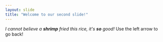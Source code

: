 ```yaml
---
layout: slide
title: "Welcome to our second slide!"
---
```

*I cannot believe a __shrimp__ fried this rice, it's __so__ good!*
Use the left arrow to go back!
